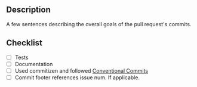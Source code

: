 ## Description
A few sentences describing the overall goals of the pull request's commits.

## Checklist
- [ ] Tests
- [ ] Documentation
- [ ] Used commitizen and followed [Conventional Commits](https://www.conventionalcommits.org/en/v1.0.0/#summary)
- [ ] Commit footer references issue num. If applicable.
